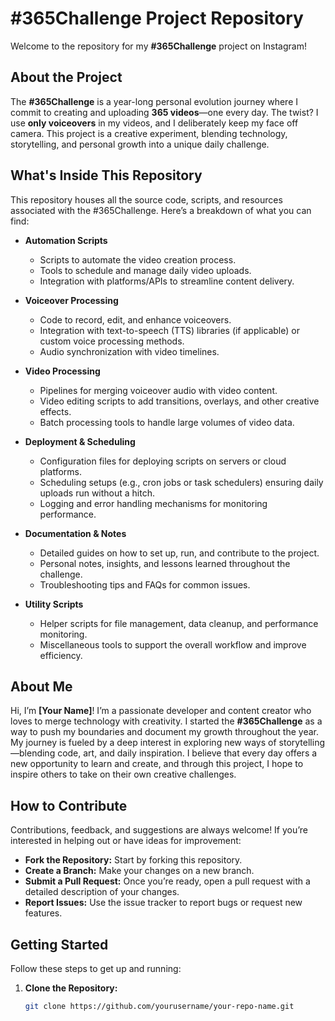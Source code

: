 # #365Challenge Project Repository

Welcome to the repository for my **#365Challenge** project on Instagram!

## About the Project

The **#365Challenge** is a year-long personal evolution journey where I commit to creating and uploading **365 videos**—one every day. The twist? I use **only voiceovers** in my videos, and I deliberately keep my face off camera. This project is a creative experiment, blending technology, storytelling, and personal growth into a unique daily challenge.

## What's Inside This Repository

This repository houses all the source code, scripts, and resources associated with the #365Challenge. Here’s a breakdown of what you can find:

- **Automation Scripts**
  - Scripts to automate the video creation process.
  - Tools to schedule and manage daily video uploads.
  - Integration with platforms/APIs to streamline content delivery.

- **Voiceover Processing**
  - Code to record, edit, and enhance voiceovers.
  - Integration with text-to-speech (TTS) libraries (if applicable) or custom voice processing methods.
  - Audio synchronization with video timelines.

- **Video Processing**
  - Pipelines for merging voiceover audio with video content.
  - Video editing scripts to add transitions, overlays, and other creative effects.
  - Batch processing tools to handle large volumes of video data.

- **Deployment & Scheduling**
  - Configuration files for deploying scripts on servers or cloud platforms.
  - Scheduling setups (e.g., cron jobs or task schedulers) ensuring daily uploads run without a hitch.
  - Logging and error handling mechanisms for monitoring performance.

- **Documentation & Notes**
  - Detailed guides on how to set up, run, and contribute to the project.
  - Personal notes, insights, and lessons learned throughout the challenge.
  - Troubleshooting tips and FAQs for common issues.

- **Utility Scripts**
  - Helper scripts for file management, data cleanup, and performance monitoring.
  - Miscellaneous tools to support the overall workflow and improve efficiency.

## About Me

Hi, I’m **[Your Name]**! I’m a passionate developer and content creator who loves to merge technology with creativity. I started the **#365Challenge** as a way to push my boundaries and document my growth throughout the year. My journey is fueled by a deep interest in exploring new ways of storytelling—blending code, art, and daily inspiration. I believe that every day offers a new opportunity to learn and create, and through this project, I hope to inspire others to take on their own creative challenges.

## How to Contribute

Contributions, feedback, and suggestions are always welcome! If you’re interested in helping out or have ideas for improvement:
- **Fork the Repository:** Start by forking this repository.
- **Create a Branch:** Make your changes on a new branch.
- **Submit a Pull Request:** Once you’re ready, open a pull request with a detailed description of your changes.
- **Report Issues:** Use the issue tracker to report bugs or request new features.

## Getting Started

Follow these steps to get up and running:

1. **Clone the Repository:**
   ```bash
   git clone https://github.com/yourusername/your-repo-name.git
